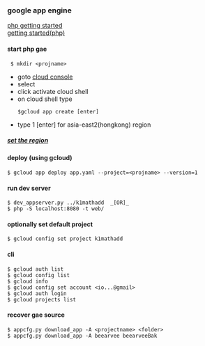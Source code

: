 ### google app engine 
 [php getting started](https://cloud.google.com/appengine/docs/flexible/php/quickstart)    
 [getting started(php)](https://cloud.google.com/php/getting-started/hello-world)

#### start php gae
```
 $ mkdir <projname>
```  
  - goto [cloud console](https://console.cloud.google.com) 
  - select <projname>
  - click activate cloud shell
  - on cloud shell type  
    ```  
    $gcloud app create [enter]
    ```  
  - type 1 [enter] for asia-east2(hongkong) region

##### [set the region](https://cloud.google.com/appengine/docs/locations) 

#### deploy (using gcloud)
  ```
  $ gcloud app deploy app.yaml --project=<projname> --version=1
  ```
#### run dev server
  ```
  $ dev_appserver.py ../k1mathadd  _[OR]_   
  $ php -S localhost:8080 -t web/
  ```
#### optionally set default project 
  ```
  $ gcloud config set project k1mathadd
  ```
#### cli
  ```
  $ gcloud auth list
  $ gcloud config list
  $ gcloud info
  $ gcloud config set account <io...@gmail>
  $ gcloud auth login
  $ gcloud projects list
  ```
#### recover gae source
  ```
  $ appcfg.py download_app -A <projectname> <folder>
  $ appcfg.py download_app -A beearvee beearveeBak
  ```


